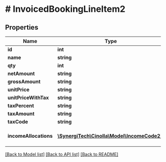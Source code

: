 # # InvoicedBookingLineItem2

## Properties

Name | Type | Description | Notes
------------ | ------------- | ------------- | -------------
**id** | **int** |  |
**name** | **string** |  | [optional]
**qty** | **int** |  | [optional]
**netAmount** | **string** |  | [optional]
**grossAmount** | **string** |  | [optional]
**unitPrice** | **string** |  | [optional]
**unitPriceWithTax** | **string** |  | [optional]
**taxPercent** | **string** |  | [optional]
**taxAmount** | **string** |  | [optional]
**taxCode** | **string** |  | [optional]
**incomeAllocations** | [**\SynergiTech\Cinolla\Model\IncomeCode2[]**](IncomeCode2.md) |  | [optional] [default to [[]]]

[[Back to Model list]](../../README.md#models) [[Back to API list]](../../README.md#endpoints) [[Back to README]](../../README.md)
